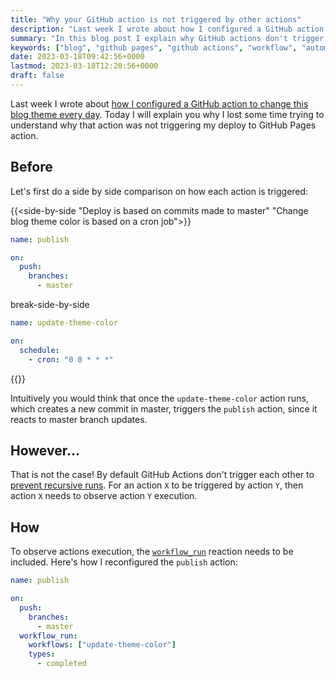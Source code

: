 ```yaml
---
title: "Why your GitHub action is not triggered by other actions"
description: "Last week I wrote about how I configured a GitHub action to change this blog theme every day. Today I will explain you why I lost some time trying to understand why that action was not triggering my deploy to GitHub Pages action."
summary: "In this blog post I explain why GitHub actions don't trigger each other by default, helping you how to achieve it."
keywords: ["blog", "github pages", "github actions", "workflow", "automation"]
date: 2023-03-18T09:42:56+0000
lastmod: 2023-03-18T12:20:56+0000
draft: false
---
```


Last week I wrote about [how I configured a GitHub action to change this blog theme every day](https://joaomagfreitas.link/this-blog-changes-its-theme-every-day/). Today I will explain you why I lost some time trying to understand why that action was not triggering my deploy to GitHub Pages action.

## Before

Let's first do a side by side comparison on how each action is triggered:

{{<side-by-side "Deploy is based on commits made to master" "Change blog theme color is based on a cron job">}}
```yaml
name: publish

on:
  push:
    branches:
      - master
```
break-side-by-side
```yaml
name: update-theme-color

on:
  schedule:
    - cron: "0 0 * * *"

```
{{</side-by-side>}}

Intuitively you would think that once the `update-theme-color` action runs, which creates a new commit in master, triggers the `publish` action, since it reacts to master branch updates.

## However...

That is not the case! By default GitHub Actions don't trigger each other to [prevent recursive runs](https://docs.github.com/en/actions/using-workflows/triggering-a-workflow#triggering-a-workflow-from-a-workflow). For an action `X` to be triggered by action `Y`, then action `X` needs to observe action `Y` execution.

## How

To observe actions execution, the [`workflow_run`](https://docs.github.com/en/actions/using-workflows/events-that-trigger-workflows#workflow_run) reaction needs to be included. Here's how I reconfigured the `publish` action:

```yaml
name: publish

on:
  push:
    branches:
      - master
  workflow_run:
    workflows: ["update-theme-color"]
    types: 
      - completed
```
